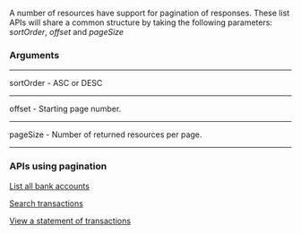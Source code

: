 A number of resources have support for pagination of responses. These list APIs will share a common structure by taking the following parameters: *sortOrder*, *offset* and *pageSize*

### Arguments
***
sortOrder    - ASC or DESC
***
offset         - Starting page number.
***
pageSize    - Number of returned resources per page.
***

### APIs using pagination

[List all bank accounts](1_0_0#/http/api-endpoints/beneficiary-bank-accounts/list-bank-accounts)

[Search transactions](1_0_0#/http/api-endpoints/transactions/search-transactions)

[View a statement of transactions](1_0_0#/http/api-endpoints/statements/get-statement)